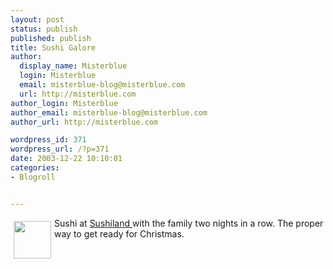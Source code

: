 ```yaml
---
layout: post
status: publish
published: publish
title: Sushi Galore
author:
  display_name: Misterblue
  login: Misterblue
  email: misterblue-blog@misterblue.com
  url: http://misterblue.com
author_login: Misterblue
author_email: misterblue-blog@misterblue.com
author_url: http://misterblue.com

wordpress_id: 371
wordpress_url: /?p=371
date: 2003-12-22 10:10:01
categories:
- Blogroll


---
```

<a href="http://pics.misterblue.com/onepic/20031200-Misc/w480/h640/IMG_3529.jpg"
      target="onepic">
    <img src="http://pics.misterblue.com/20031200-Misc/60/80/IMG_3529.jpg"
            style="float: left; margin: 5px"
weight="80" width="60" alt=""/>
</a>
<p>
Sushi at 
<a href="http://sushiref.com/listings/na/usa/oregon/portland/portland/marinepolisSL/">Sushiland </a>
with the family two nights in a row.
The proper way to get ready for Christmas.
</p>
